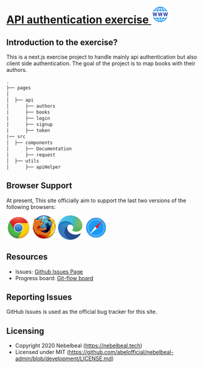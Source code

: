 # [API authentication exercise ](https://api-authentication.abel-sintaro.tech/) ![Tweet](./public/img/readme/website_48px.png)

## Introduction to the exercise?

This is a next.js exercise project to handle mainly api authentication but also client side authentication. The goal of the project is to map books with their authors.

```
.
├── pages
│
│  ├── api
│      ├── authors
|      ├── books
|      ├── login
|      ├── signup
|      ├── token
|── src
│  ├── components
│      ├── Documentation
│      ├── request
│  ├── utils
│      ├── apiHelper

```

## Browser Support

At present, This site officially aim to support the last two versions of the following browsers:

<img src="./public/img/readme/chrome.png" width="64" height="64"> <img src="./public/img/readme/firefox.png" width="64" height="64"> <img src="./public/img/readme/edge.png" width="64" height="64"> <img src="./public/img/readme/safari.png" width="64" height="64">

## Resources

- Issues: [Github Issues Page](https://github.com/abelofficial/vlam/issues)
- Progress board: [Git-flow board](https://github.com/abelofficial/vlam/projects/1)

## Reporting Issues

GitHub Issues is used as the official bug tracker for this site.

## Licensing

- Copyright 2020 Nebelbeal (https://nebelbeal.tech)
- Licensed under MIT (https://github.com/abelofficial/nebelbeal-admin/blob/development/LICENSE.md)
